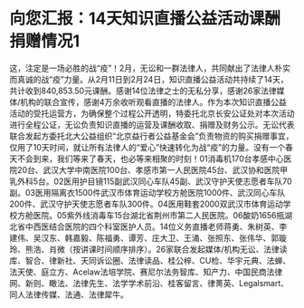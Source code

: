 # 向您汇报：14天知识直播公益活动课酬捐赠情况1

这，注定是一场必胜的战“疫”！2月，无讼和一群法律人，共同献出了法律人朴实而真诚的战“疫”力量。从2月11日到2月24日，知识直播公益活动共持续了14天，共计收到840,853.50元课酬。感谢14位法律之士的无私分享，感谢26家法律媒体/机构的联合宣传，感谢4万余收听观看直播的法律人。作为本次知识直播公益活动的受托运营方，为确保整个过程公开透明，特委托北京长安公证处对本次活动进行全程公证，无讼负责知识直播的运营及课酬收取、捐赠及财务公示。无讼代表联合发起方委托北大公益组织“北京益行者公益基金会”负责物资的购买捐赠事宜，仅用了10天时间，就让所有法律人的“爱心”快速转化为战“疫”的力量。没有一个春天不会到来，我们等来了春天，也必等来相聚的时刻！01消毒机170台孝感中心医院20台、武汉大学中南医院100台、孝感市第一人民医院45台、武汉协和医院甲乳外科5台。02医用护目镜115副武汉同心车队45副、武汉守护天使志愿者车队70副。03医用隔离衣1500件武汉市体育运动学校方舱医院1000件、武汉同心车队200件、武汉守护天使志愿者车队300件。04医用鞋套2000双武汉市体育运动学校方舱医院。05紫外线消毒车15台湖北省荆州市第二人民医院。06酸奶1656瓶湖北省中西医结合医院的四个科室医护人员。14位义务直播老师蒋勇、朱树英、李建伟、吴汉东、韩嘉毅、陈福勇、谭芳、庄大卫、王涌、张照东、张伟华、郭璇玲、熊浩、肖微（按讲课时间顺序排序）。26家联合发起媒体/机构无讼、法律读库、智合、律新社、天同诉讼圈、法律读品、桂公梓、CU检、华宇元典、法蝉、法天使、庭立方、Acelaw法培学院、赛尼尔法务智库、知产力、中国民商法律网、新则、瞰法、法律先生、法学学术前沿、桂客留言、律菁英、Legalsmart、同人法律传媒、法通、法律犀牛。

